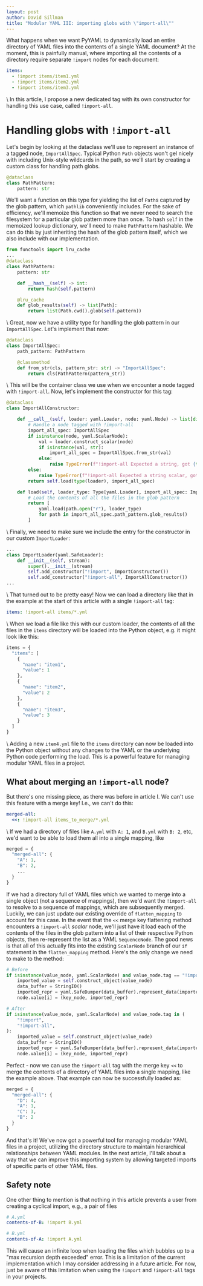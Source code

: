 ```yaml
---
layout: post
author: David Sillman
title: "Modular YAML III: importing globs with \"import-all\""
---
```


What happens when we want PyYAML to dynamically load an entire directory of YAML files into the contents of a single YAML document?
At the moment, this is painfully manual, where importing all the contents of a directory require separate `!import` nodes for each
document:

```yaml
items:
  - !import items/item1.yml
  - !import items/item2.yml
  - !import items/item3.yml
```
\\
In this article, I propose a new dedicated tag with its own constructor for handling this use case, called `!import-all`.

# Handling globs with `!import-all`

Let's begin by looking at the dataclass we'll use to represent an instance of a tagged node, `ImportAllSpec`. Typical Python `Path`
objects won't gel nicely with including Unix-style wildcards in the path, so we'll start by creating a custom class for handling
path globs.

```python
@dataclass
class PathPattern:
    pattern: str
```

We'll want a function on this type for yielding the list of `Path`s captured by the glob pattern, which `pathlib` conveniently includes.
For the sake of efficiency, we'll memoize this function so that we never need to search the filesystem for a particular glob
pattern more than once. To hash `self` in the memoized lookup dictionary, we'll need to make `PathPattern` hashable. We can do this
by just inheriting the hash of the glob pattern itself, which we also include with our implementation.

```python
from functools import lru_cache
...
@dataclass
class PathPattern:
    pattern: str

    def __hash__(self) -> int:
        return hash(self.pattern)

    @lru_cache
    def glob_results(self) -> list[Path]:
        return list(Path.cwd().glob(self.pattern))
```
\\
Great, now we have a utility type for handling the glob pattern in our `ImportAllSpec`. Let's implement that now:

```python
@dataclass
class ImportAllSpec:
    path_pattern: PathPattern

    @classmethod
    def from_str(cls, pattern_str: str) -> "ImportAllSpec":
        return cls(PathPattern(pattern_str))
```
\\
This will be the container class we use when we encounter a node tagged with `!import-all`. Now, let's implement the constructor
for this tag:

```python
@dataclass
class ImportAllConstructor:

    def __call__(self, loader: yaml.Loader, node: yaml.Node) -> list[dict]:
        # Handle a node tagged with !import-all
        import_all_spec: ImportAllSpec
        if isinstance(node, yaml.ScalarNode):
            val = loader.construct_scalar(node)
            if isinstance(val, str):
                import_all_spec = ImportAllSpec.from_str(val)
            else:
                raise TypeError(f"!import-all Expected a string, got {type(val)}")
        else:
            raise TypeError(f"!import-all Expected a string scalar, got {type(node)}")
        return self.load(type(loader), import_all_spec)

    def load(self, loader_type: Type[yaml.Loader], import_all_spec: ImportAllSpec) -> list[dict]:
        # Load the contents of all the files in the glob pattern
        return [
            yaml.load(path.open("r"), loader_type)
            for path in import_all_spec.path_pattern.glob_results()
        ]
```
\\
Finally, we need to make sure we include the entry for the constructor in our custom `ImportLoader`:

```python
...
class ImportLoader(yaml.SafeLoader):
    def __init__(self, stream):
        super().__init__(stream)
        self.add_constructor("!import", ImportConstructor())
        self.add_constructor("!import-all", ImportAllConstructor())
...
```
\\
That turned out to be pretty easy! Now we can load a directory like that in the example at the start of this article with a single
`!import-all` tag:

```yaml
items: !import-all items/*.yml
```
\\
When we load a file like this with our custom loader, the contents of all the files in the `items` directory will be loaded into
the Python object, e.g. it might look like this:

```python
items = {
  "items": [
    {
      "name": "item1",
      "value": 1
    },
    {
      "name": "item2",
      "value": 2
    },
    {
      "name": "item3",
      "value": 3
    }
  ]
}
```
\\
Adding a new `item4.yml` file to the `items` directory can now be loaded into the Python object without any changes to the YAML or
the underlying Python code performing the load. This is a powerful feature for managing modular YAML files in a project.

## What about merging an `!import-all` node?

But there's one missing piece, as there was before in article I. We can't use this feature with a merge key! I.e., we can't do this:

```yaml
merged-all:
  <<: !import-all items_to_merge/*.yml
```
\\
If we had a directory of files like `A.yml` with `A: 1`, and `B.yml` with `B: 2`, etc, we'd want to be able to load them all into a
single mapping, like

```python
merged = {
  "merged-all": {
    "A": 1,
    "B": 2,
    ...
  }
}
```

If we had a directory full of YAML files which we wanted to merge into a single object (not a sequence of mappings), then we'd want
the `!import-all` to resolve to a sequence of mappings, which are subsequently merged. Luckily, we can just update our existing override
of `flatten_mapping` to account for this case. In the event that the `<<` merge key flattening method encounters a `!import-all` _scalar_
node, we'll just have it load each of the contents of the files in the glob pattern into a list of their respective Python objects, then
re-represent the list as a YAML `SequenceNode`. The good news is that all of this actually fits into the existing `ScalarNode` branch of our
`if` statement in the `flatten_mapping` method. Here's the only change we need to make to the method:

```python
# Before
if isinstance(value_node, yaml.ScalarNode) and value_node.tag == "!import":
    imported_value = self.construct_object(value_node)
    data_buffer = StringIO()
    imported_repr = yaml.SafeDumper(data_buffer).represent_data(imported_value)
    node.value[i] = (key_node, imported_repr)

# After
if isinstance(value_node, yaml.ScalarNode) and value_node.tag in (
    "!import",
    "!import-all",
):
    imported_value = self.construct_object(value_node)
    data_buffer = StringIO()
    imported_repr = yaml.SafeDumper(data_buffer).represent_data(imported_value)
    node.value[i] = (key_node, imported_repr)
```

Perfect - now we can use the `!import-all` tag with the merge key `<<` to merge the contents of a directory of YAML files into a single
mapping, like the example above. That example can now be successfully loaded as:

```python
merged = {
  "merged-all": {
    "D": 4,
    "A": 1,
    "C": 3,
    "B": 2
  }
}
```

And that's it! We've now got a powerful tool for managing modular YAML files in a project, utilizing the directory structure to maintain
hierarchical relationships between YAML modules. In the next article, I'll talk about a way that we can improve this importing system by
allowing targeted imports of specific parts of other YAML files.

## Safety note

One other thing to mention is that nothing in this article prevents a user from creating a cyclical import, e.g., a pair of files

```yaml
# A.yml
contents-of-B: !import B.yml
```

```yaml
# B.yml
contents-of-A: !import A.yml
```

This will cause an infinite loop when loading the files which bubbles up to a "max recursion depth exceeded" error. This is a limitation
of the current implementation which I may consider addressing in a future article. For now, just be aware of this limitation when using
the `!import` and `!import-all` tags in your projects.
